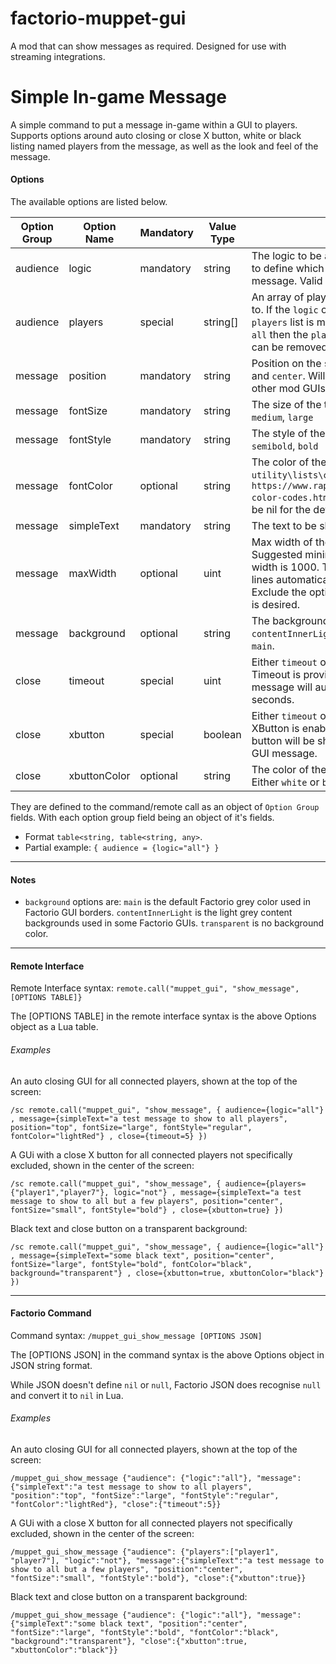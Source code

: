 # factorio-muppet-gui


A mod that can show messages as required. Designed for use with streaming integrations.




Simple In-game Message
===============

A simple command to put a message in-game within a GUI to players. Supports options around auto closing or close X button, white or black listing named players from the message, as well as the look and feel of the message.

#### Options

The available options are listed below.

| Option Group | Option Name | Mandatory | Value Type | Details |
| --- | --- | --- | --- | --- |
| audience | logic | mandatory | string | The logic to be applied with the `players` option to define which connected players see the message. Valid values `only`, `not` and `all`. |
| audience | players | special | string[] | An array of players to have the logic applied to. If the `logic` option is `only` or `not` then the `players` list is mandatory. If the `logic` option is `all` then the `players` list will be ignored and can be removed or be be nil. |
| message | position | mandatory | string | Position on the screen. Valid values `top`, `left` and `center`. Will be added to the end of any other mod GUIs in that position on the screen. |
| message | fontSize | mandatory | string | The size of the text. Valid values: `small`, `medium`, `large` |
| message | fontStyle | mandatory | string | The style of the text. Valid values: `regular`, `semibold`, `bold` |
| message | fontColor | optional | string | The color of the text. Valid values found in `utility\lists\colors.lua` or at `https://www.rapidtables.com/web/color/html-color-codes.html` , i.e. `red`. Can be removed or be nil for the default of white. |
| message | simpleText | mandatory | string | The text to be shown in the message. |
| message | maxWidth | optional | uint | Max width of the message box in pixels. Suggested minimum value is 200 and a large width is 1000. Text will wrap on to multiple lines automatically within the set width. Exclude the option or set to nil if no max width is desired. |
| message | background | optional | string | The background type of the GUI. Either `main`, `contentInnerLight` or `transparent`. Defaults to `main`.
| close | timeout | special | uint | Either `timeout` or `xbutton` must be specified. If Timeout is provided and greater than 0 the message will auto close after this number of seconds. |
| close | xbutton | special | boolean | Either `timeout` or `xbutton` must be specified. If XButton is enabled (true) then a close X button will be shown on the top right of the GUI message. |
| close | xbuttonColor | optional | string | The color of the close button if its enabled. Either `white` or `black`. Defaults to `white`. |

They are defined to the command/remote call as an object of `Option Group` fields. With each option group field being an object of it's fields.

- Format `table<string, table<string, any>`.
- Partial example: `{ audience = {logic="all"} }`

-------------------------------------------------



#### Notes

- `background` options are: `main` is the default Factorio grey color used in Factorio GUI borders. `contentInnerLight` is the light grey content backgrounds used in some Factorio GUIs. `transparent` is no background color.

-------------------------------------------------



#### Remote Interface

Remote Interface syntax: `remote.call("muppet_gui", "show_message", [OPTIONS TABLE]}`

The [OPTIONS TABLE] in the remote interface syntax is the above Options object as a Lua table.

###### Examples

An auto closing GUI for all connected players, shown at the top of the screen:

`/sc remote.call("muppet_gui", "show_message", { audience={logic="all"} , message={simpleText="a test message to show to all players", position="top", fontSize="large", fontStyle="regular", fontColor="lightRed"} , close={timeout=5} })`

A GUi with a close X button for all connected players not specifically excluded, shown in the center of the screen:

`/sc remote.call("muppet_gui", "show_message", { audience={players={"player1","player7"}, logic="not"} , message={simpleText="a test message to show to all but a few players", position="center", fontSize="small", fontStyle="bold"} , close={xbutton=true} })`

Black text and close button on a transparent background:

`/sc remote.call("muppet_gui", "show_message", { audience={logic="all"} , message={simpleText="some black text", position="center", fontSize="large", fontStyle="bold", fontColor="black", background="transparent"} , close={xbutton=true, xbuttonColor="black"} })`

-------------------------------------------------



#### Factorio Command

Command syntax: `/muppet_gui_show_message [OPTIONS JSON]`

The [OPTIONS JSON] in the command syntax is the above Options object in JSON string format.

While JSON doesn't define `nil` or `null`, Factorio JSON does recognise `null` and convert it to `nil` in Lua.

###### Examples

An auto closing GUI for all connected players, shown at the top of the screen:

`/muppet_gui_show_message {"audience": {"logic":"all"}, "message":{"simpleText":"a test message to show to all players", "position":"top", "fontSize":"large", "fontStyle":"regular", "fontColor":"lightRed"}, "close":{"timeout":5}}`

A GUi with a close X button for all connected players not specifically excluded, shown in the center of the screen:

`/muppet_gui_show_message {"audience": {"players":["player1", "player7"], "logic":"not"}, "message":{"simpleText":"a test message to show to all but a few players", "position":"center", "fontSize":"small", "fontStyle":"bold"}, "close":{"xbutton":true}}`

Black text and close button on a transparent background:

`/muppet_gui_show_message {"audience": {"logic":"all"}, "message":{"simpleText":"some black text", "position":"center", "fontSize":"large", "fontStyle":"bold", "fontColor":"black", "background":"transparent"}, "close":{"xbutton":true, "xbuttonColor":"black"}}`